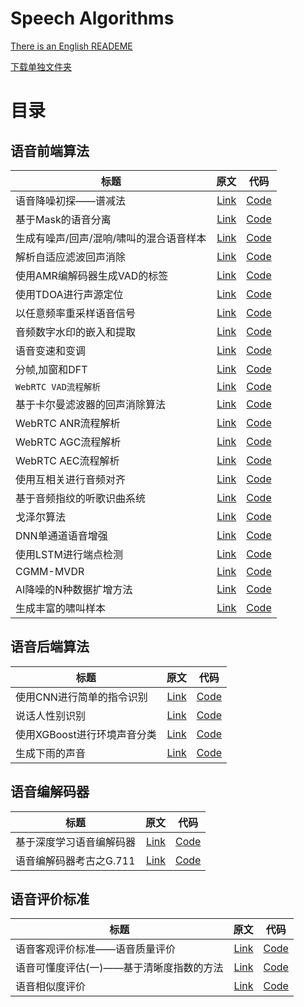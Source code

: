 # Speech Algorithms

[There is an English READEME](https://github.com/Ryuk17/SpeechAlgorithms/blob/master/README_EN.md)  

[下载单独文件夹](https://minhaskamal.github.io/DownGit/#/home)

# 目录

## 语音前端算法
| 标题        | 原文   |  代码  |
| --------   | -----:  | :----:  |
| 语音降噪初探——谱减法      | [Link](https://mp.weixin.qq.com/s?__biz=MzA3MjEyMjEwNA==&mid=2247484134&idx=1&sn=0b5adda3ade249f7d37f0146a92293a9&chksm=9f226971a855e0676d985a8f3b72e0fb3e243b1e92102ba6116dd82e43b1bc63196e802ab851&scene=21#wechat_redirect)   |   [Code](https://github.com/Ryuk17/SpeechAlgorithms/tree/master/SpectralSubtraction)     |
| 基于Mask的语音分离        |   [Link](https://mp.weixin.qq.com/s?__biz=MzA3MjEyMjEwNA==&mid=2247484164&idx=1&sn=f0f59a10fa04f02228bbba381348e66c&chksm=9f226893a855e185aab5b0abcf6c8c11802fe0b8d97b22c89222d533cf32c6498fa8587a4e77&scene=21#wechat_redirect)  |   [Code](https://github.com/Ryuk17/SpeechAlgorithms/tree/master/SpeechSperation)   |
| 生成有噪声/回声/混响/啸叫的混合语音样本        |    [Link](https://mp.weixin.qq.com/s?__biz=MzA3MjEyMjEwNA==&mid=2247484214&idx=1&sn=21db3addb4e1163b4c5d26156ee97aa4&chksm=9f2268a1a855e1b7d2dc21c6ab5697231ba21a1014f94a7919349cae10db70dd887015cb31ce&token=324471119&lang=zh_CN#rd)    |  [Code](https://github.com/Ryuk17/SpeechAlgorithms/tree/master/SpeechAugmentation)  |
| 解析自适应滤波回声消除   | [Link](https://mp.weixin.qq.com/s?__biz=MzA3MjEyMjEwNA==&mid=2247484312&idx=1&sn=afa00c2fb91f72bdfd73fc99f0efede0&chksm=9f22680fa855e119cdc2fc2c6a4ddb646bf2adff27010a6c0c16383b687c0104fc3d9561c0ef&token=1373088786&lang=zh_CN#rd)  | [Code](https://github.com/Ryuk17/SpeechAlgorithms/tree/master/AcousticEchoCancellation)  |
| 使用AMR编解码器生成VAD的标签     | [Link](https://mp.weixin.qq.com/s?__biz=MzA3MjEyMjEwNA==&tempkey=MTA3OV9DczEweFQ0NlB3U1lCNm0zZlpvbS15dTNqNGhpUHkwT2FydHlwNjBuRjdrd2JMS0VUaUFETms0c3FLUmE5WUc4Z1pySWlTdWh2Q3VIblQ0TDh2T051LTlSN3hVdV8tTjFNSmNEQkxDd0lBbE1SZGl5Yzhkbm9Najc3d2doajV3WE10eXUzYVZMdUNaTFlBaUFJLVlldF9xNjVwRWhlOUpQaVJmcWhnfn4%3D&chksm=1f226f9f2855e6894e033f39502a5ceb9d6e781a2b396dcbdc49e9cacb4898da9d5408a8d710#rd)   |   [Code](https://github.com/Ryuk17/SpeechAlgorithms/tree/master/VoiceActivityDetection/VADCoder) |
| 使用TDOA进行声源定位      | [Link](https://mp.weixin.qq.com/s?__biz=MzA3MjEyMjEwNA==&mid=2247484417&idx=1&sn=a416da2d9238cd863697d91dd26233e4&chksm=9f226f96a855e6808ac3d90e83f8c673d8daddc57b95a537c0a2ba547ce53307452b0940c19a&token=139302241&lang=zh_CN#rd)   |   [Code](https://github.com/Ryuk17/SpeechAlgorithms/tree/master/SoundSourceLocalization)     |
| 以任意频率重采样语音信号      | [Link](https://mp.weixin.qq.com/s?__biz=MzA3MjEyMjEwNA==&mid=2247484499&idx=1&sn=e48de61a2497511626e5ae9312f20e57&chksm=9f226fc4a855e6d2db0590f08459af79e88420af09ec7ce97f75946c0437978e9262a7f36809&token=1215134525&lang=zh_CN#rd)   |   [Code](https://github.com/Ryuk17/SpeechAlgorithms/tree/master/Resample)     |
| 音频数字水印的嵌入和提取      | [Link](https://mp.weixin.qq.com/s?__biz=MzA3MjEyMjEwNA==&mid=2247484522&idx=1&sn=df457333ad5e1af32708c171ae7f5e1b&chksm=9f226ffda855e6eb57579732b002e36e1479e29be73980f3ee8b05d26157a3a6031791e8e0e4&token=909330882&lang=zh_CN#rd)   |   [Code](https://github.com/Ryuk17/SpeechAlgorithms/tree/master/Watermarking)     |
| 语音变速和变调      | [Link](https://mp.weixin.qq.com/s?__biz=MzA3MjEyMjEwNA==&mid=2247484554&idx=1&sn=c7a56dbf1c06654b02f0d51bffbd1d10&chksm=9f226f1da855e60bfdb2584d46a34f10a53028416817415d28d19bead72626d10e6757f80854&token=147554636&lang=zh_CN#rd)   |   [Code](https://github.com/Ryuk17/SpeechAlgorithms/tree/master/VoiceChange)     |
| 分帧,加窗和DFT      | [Link](https://mp.weixin.qq.com/s?__biz=MzA3MjEyMjEwNA==&mid=2247484741&idx=1&sn=1e3ebd6d9a0da6879433bf795677006e&chksm=9f226ed2a855e7c430c53d22b8bd781fde59d6e4760376fcb94708bd8295199a1100971d754a&token=570335002&lang=zh_CN#rd)   |   [Code](https://github.com/Ryuk17/SpeechAlgorithms/tree/master/EnframeWindowFFT)     |
| `WebRTC VAD流程解析`  | [Link](https://mp.weixin.qq.com/s?__biz=MzA3MjEyMjEwNA==&mid=2247484833&idx=1&sn=8584096ebda5474d7a8907f657100bc0&chksm=9f226e36a855e720da11974d1a1da4ca2cb4b588670279d8c6cca486f9deffc82e930dbd5cdf&token=1458190114&lang=zh_CN#rd)   |   [Code](https://github.com/Ryuk17/SpeechAlgorithms/tree/master/WebRTC_VAD)     |
| 基于卡尔曼滤波器的回声消除算法     | [Link](https://mp.weixin.qq.com/s?__biz=MzA3MjEyMjEwNA==&mid=2247484999&idx=1&sn=4bad80ad016cae43b0adcead513e28f6&chksm=9f226dd0a855e4c6fd0af54380225f1269e9760043d9c4ff15880d623c25f223ccc3e864db35&token=216336716&lang=zh_CN#rd)   |   [Code](https://github.com/Ryuk17/SpeechAlgorithms/tree/master/AcousticEchoCancellation)     |
| WebRTC ANR流程解析     | [Link](https://mp.weixin.qq.com/s?__biz=MzA3MjEyMjEwNA==&mid=2247485024&idx=1&sn=4d8f700913b0e1bf282844cc5c4bc37c&chksm=9f226df7a855e4e11b1ece471b9d188e542993efd9504a5b796457d87c84013dca68401af0e0&token=1865469620&lang=zh_CN#rd)   |   [Code](https://github.com/Ryuk17/SpeechAlgorithms/tree/master/WebRTC_ANR)     |
| WebRTC AGC流程解析     | [Link](https://mp.weixin.qq.com/s?__biz=MzA3MjEyMjEwNA==&mid=2247485024&idx=1&sn=4d8f700913b0e1bf282844cc5c4bc37c&chksm=9f226df7a855e4e11b1ece471b9d188e542993efd9504a5b796457d87c84013dca68401af0e0&token=1865469620&lang=zh_CN#rd)   |   [Code](https://github.com/Ryuk17/SpeechAlgorithms/tree/master/WebRTC_AGC)     |
| WebRTC AEC流程解析     | [Link](https://mp.weixin.qq.com/s?__biz=MzA3MjEyMjEwNA==&mid=2247485024&idx=1&sn=4d8f700913b0e1bf282844cc5c4bc37c&chksm=9f226df7a855e4e11b1ece471b9d188e542993efd9504a5b796457d87c84013dca68401af0e0&token=1865469620&lang=zh_CN#rd)   |   [Code](https://github.com/Ryuk17/SpeechAlgorithms/tree/master/WebRTC_AEC)     |
| 使用互相关进行音频对齐  | [Link](https://mp.weixin.qq.com/s?__biz=MzA3MjEyMjEwNA==&mid=2247485143&idx=1&sn=09c273f3766b7d3bebfa7b5c3a923c32&chksm=9f226d40a855e45609ecffbeb91a0671752a2cab403cffbf635943670fef50abf7377533534d&token=1541976718&lang=zh_CN#rd)   |   [Code](https://github.com/Ryuk17/SpeechAlgorithms/tree/master/AudioAlignment)     |
| 基于音频指纹的听歌识曲系统  | [Link](https://mp.weixin.qq.com/s?__biz=MzA3MjEyMjEwNA==&mid=2247485176&idx=1&sn=0b2b2a5d650d373e7c3a7a69c4b11004&chksm=9f226d6fa855e479fc36f7b7e9adfcb988fe0f48cf51fb48bfef834e53e1d145ceb2157abea5&token=1541976718&lang=zh_CN#rd)   |   [Code](https://github.com/Ryuk17/SpeechAlgorithms/tree/master/AudioFingerPrinting)     |
| 戈泽尔算法  | [Link](https://mp.weixin.qq.com/s?__biz=MzA3MjEyMjEwNA==&mid=2247485206&idx=1&sn=e07fbc9e22c21bac4fb75d44c556e54c&chksm=9f226c81a855e597b7c7ff772f6fd6ac2c32416b10f8b1f955222daed4c4cffa4bdb21fb98a3&token=850045855&lang=zh_CN#rd)   |   [Code](https://github.com/Ryuk17/SpeechAlgorithms/tree/master/Goertzel)     |
| DNN单通道语音增强        |    [Link](https://mp.weixin.qq.com/s?__biz=MzA3MjEyMjEwNA==&mid=2247484173&idx=1&sn=96ac7133e20dc95c3f2e7f16f74dcfb1&chksm=9f22689aa855e18c8417889ed0da02f143743d4ff805d877bc8dbfc4fde8a391fa6a127cc177&token=324471119&lang=zh_CN#rd)    |  [Code](https://github.com/Ryuk17/SpeechAlgorithms/tree/master/SpeechEnhancement)  |
| 使用LSTM进行端点检测   | [Link](https://mp.weixin.qq.com/s?__biz=MzA3MjEyMjEwNA==&mid=2247484255&idx=1&sn=676d243fb7aea63b912e1a9833169578&chksm=9f2268c8a855e1deb3c4bb4db0990c625487c3e776c6f9baf293235be3f700ed267af61dfac1&token=221372596&lang=zh_CN#rd)  | [Code](https://github.com/Ryuk17/SpeechAlgorithms/tree/master/VoiceActivityDetection)  |
| CGMM-MVDR   | [Link](https://mp.weixin.qq.com/s?__biz=MzA3MjEyMjEwNA==&mid=2247485488&idx=1&sn=9c762f4a0d74d5e22cf5033a73f1709a&chksm=9f2263a7a855eab135a8ea019d1f6cac612e50c9812762f1075f74274fe03ef2417e4dd15cc6&token=1248464169&lang=zh_CN#rd)  | [Code](https://github.com/Ryuk17/SpeechAlgorithms/tree/master/Beamforming/CGMM-MVDR)  |
| AI降噪的N种数据扩增方法  | [Link](https://mp.weixin.qq.com/s?__biz=MzA3MjEyMjEwNA==&mid=2247485517&idx=1&sn=71dcc08d39b730ab7a4c331540899b9e&chksm=9f2263daa855eacc97c037cede343bd2a1f9f2d1dc5a61e96b8617e1bf71ff579de520279b1b&token=2094541592&lang=zh_CN#rd)  | [Code](https://github.com/Ryuk17/SEAugment)  |
| 生成丰富的啸叫样本     | [Link](https://mp.weixin.qq.com/s?__biz=MzA3MjEyMjEwNA==&mid=2247485538&idx=1&sn=c3b6303c9fc63829abd615e761a7ba08&chksm=9f2263f5a855eae3512726218678d59f455ba624d6b7c2f68c1c5ca91e46f4a13ac52255076d&token=1594992793&lang=zh_CN#rd)   |   [Code](https://github.com/Ryuk17/SEAugment/blob/main/se_aug/howl_aug.py)     |

## 语音后端算法
| 标题        | 原文   |  代码  |
| --------   | -----:  | :----:  |
| 使用CNN进行简单的指令识别  | [Link](https://mp.weixin.qq.com/s?__biz=MzA3MjEyMjEwNA==&mid=2247484242&idx=1&sn=527db511d57cf4ff4c1f909423034603&chksm=9f2268c5a855e1d3497b657ac04533eca0070d680b1b0bb8971fd998cb4480e6e17692283850&token=1676318016&lang=zh_CN#rd)  | [Code](https://github.com/Ryuk17/SpeechAlgorithms/tree/master/CommandRecognition) |
|说话人性别识别  | [Link](https://mp.weixin.qq.com/s?__biz=MzA3MjEyMjEwNA==&mid=2247484304&idx=1&sn=d7820bc93bd9dabe73079a5f56df9807&chksm=9f226807a855e11162ed0856b12723ba0b967ccb901b7f8a27219e3b475bbecd1327dd72874d&token=2016526173&lang=zh_CN#rd)  | [Code](https://github.com/Ryuk17/SpeechAlgorithms/tree/master/GenderClassify)  |
| 使用XGBoost进行环境声音分类      | [Link](https://mp.weixin.qq.com/s/E0j08B8JfR0wBIadfn9CLA)   |   [Code](https://github.com/Ryuk17/SpeechAlgorithms/tree/master/EnvironmentSoundClassification)     |
| 生成下雨的声音      | [Link](https://mp.weixin.qq.com/s?__biz=MzA3MjEyMjEwNA==&mid=2247484656&idx=1&sn=d25135333a1cae0356360443544b4ccd&chksm=9f226f67a855e671994c2e946773eea2bac54c1f03146e3d7617d90c62cae2861ad1447ffdc7&token=1233423028&lang=zh_CN#rdd)   |   [Code](https://github.com/Ryuk17/SpeechAlgorithms/tree/master/DesignSound)     |


## 语音编解码器
| 标题        | 原文   |  代码  |
| --------   | -----:  | :----:  |
| 基于深度学习语音编解码器      | [Link](https://mp.weixin.qq.com/s?__biz=MzA3MjEyMjEwNA==&mid=2247485391&idx=1&sn=176e3a2179972a5b0e7ce712e20d8ce7&chksm=9f226c58a855e54e44c279650e8100ffaa02f97dadbd42a87dd90fc92336d5a227ce0bd863aa&token=1479861421&lang=zh_CN#rd)   |   [Code](https://github.com/Ryuk17/SpeechAlgorithms/tree/master/SpeechCodec)     |
| 语音编解码器考古之G.711      | [Link](https://mp.weixin.qq.com/s?__biz=MzA3MjEyMjEwNA==&mid=2247485391&idx=1&sn=176e3a2179972a5b0e7ce712e20d8ce7&chksm=9f226c58a855e54e44c279650e8100ffaa02f97dadbd42a87dd90fc92336d5a227ce0bd863aa&token=1479861421&lang=zh_CN#rd)   |   [Code](https://github.com/Ryuk17/SpeechAlgorithms/tree/master/SpeechCodec/G711)     |

## 语音评价标准
| 标题        | 原文   |  代码  |
| --------   | -----:  | :----:  |
| 语音客观评价标准——语音质量评价      | [Link](https://mp.weixin.qq.com/s?__biz=MzA3MjEyMjEwNA==&mid=2247484460&idx=1&sn=ee26a6c9fc19857b416eef7264fba244&chksm=9f226fbba855e6ad0997e376079772e05a468084710d7955506e527300ea8e5aaef97f6c3e30&token=1215134525&lang=zh_CN#rd)   |   [Code](https://github.com/Ryuk17/SpeechAlgorithms/tree/master/SpeechQualityMeasures)     |
| 语音可懂度评估(一)——基于清晰度指数的方法      | [Link](https://mp.weixin.qq.com/s?__biz=MzA3MjEyMjEwNA==&mid=2247484699&idx=1&sn=13b21c5556fb3815816e21c95e7c6f59&chksm=9f226e8ca855e79aa230335fc4000f4fab3c17ffb31d671d98fd5f1602441e272ce29bdb4c52&token=1700055186&lang=zh_CN#rd)   |   [Code](https://github.com/Ryuk17/SpeechAlgorithms/tree/master/SpeechIntelligibilityMetrics)     |
| 语音相似度评价      | [Link](https://mp.weixin.qq.com/s?__biz=MzA3MjEyMjEwNA==&mid=2247485337&idx=1&sn=7f225d7276e70d77e3ec66d8cb70f401&chksm=9f226c0ea855e518fe9b0505d201ef284070ff149270c4a312668c4c4d096cdf341c44e8f8dd&token=346653609&lang=zh_CN#rd)   |   [Code](https://github.com/Ryuk17/SpeechAlgorithms/tree/master/DynamicTimeWarping)     |





